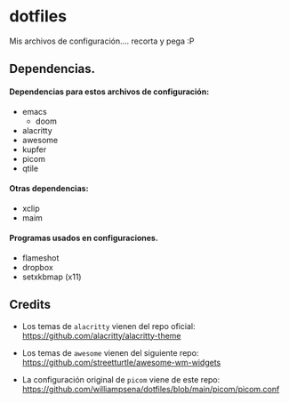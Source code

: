 # dotfiles

Mis archivos de configuración....  recorta y pega :P

## Dependencias.

#### Dependencias para estos archivos de configuración:

- emacs
  - doom
- alacritty
- awesome
- kupfer
- picom
- qtile


#### Otras dependencias:
- xclip
- maim

#### Programas usados en configuraciones.
- flameshot
- dropbox
- setxkbmap (x11)


## Credits

- Los temas de `alacritty` vienen del repo oficial: https://github.com/alacritty/alacritty-theme

- Los temas de `awesome` vienen del siguiente repo: https://github.com/streetturtle/awesome-wm-widgets

- La configuración original de `picom` viene de este repo: https://github.com/williampsena/dotfiles/blob/main/picom/picom.conf


